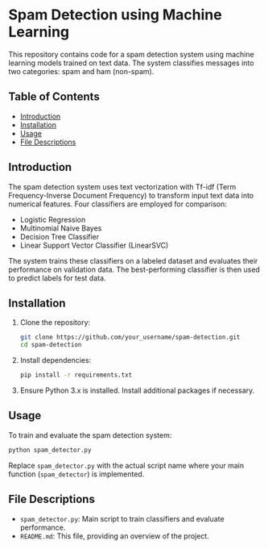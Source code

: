 # Spam Detection using Machine Learning

This repository contains code for a spam detection system using machine learning models trained on text data. The system classifies messages into two categories: spam and ham (non-spam).

## Table of Contents

- [Introduction](#introduction)
- [Installation](#installation)
- [Usage](#usage)
- [File Descriptions](#file-descriptions)

## Introduction

The spam detection system uses text vectorization with Tf-idf (Term Frequency-Inverse Document Frequency) to transform input text data into numerical features. Four classifiers are employed for comparison:

- Logistic Regression
- Multinomial Naive Bayes
- Decision Tree Classifier
- Linear Support Vector Classifier (LinearSVC)

The system trains these classifiers on a labeled dataset and evaluates their performance on validation data. The best-performing classifier is then used to predict labels for test data.

## Installation

1. Clone the repository:
   ```bash
   git clone https://github.com/your_username/spam-detection.git
   cd spam-detection
   ```

2. Install dependencies:
   ```bash
   pip install -r requirements.txt
   ```

3. Ensure Python 3.x is installed. Install additional packages if necessary.

## Usage

To train and evaluate the spam detection system:

```bash
python spam_detector.py
```

Replace `spam_detector.py` with the actual script name where your main function (`spam_detector`) is implemented.

## File Descriptions

- `spam_detector.py`: Main script to train classifiers and evaluate performance.
- `README.md`: This file, providing an overview of the project.
